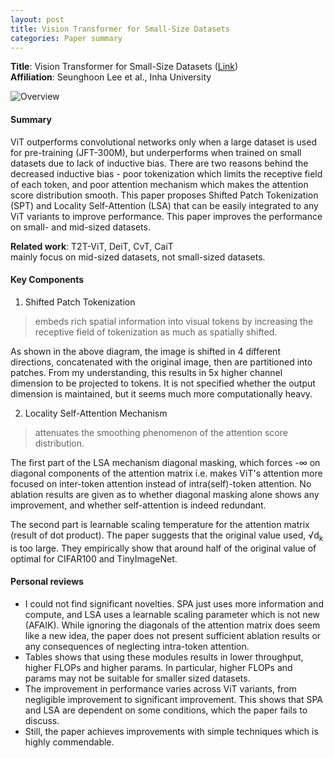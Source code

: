 ```yaml
---
layout: post
title: Vision Transformer for Small-Size Datasets
categories: Paper summary
---
```


**Title**: Vision Transformer for Small-Size Datasets ([Link](https://arxiv.org/pdf/2112.13492v1.pdf)) \
**Affiliation**: Seunghoon Lee et al., Inha University

![Overview](https://gcdn.pbrd.co/images/kD30VAjpBDSM.png?o=1)

#### Summary

ViT outperforms convolutional networks only when a large dataset is used for pre-training (JFT-300M), but underperforms when trained on small datasets due to lack of inductive bias. There are two reasons behind the decreased inductive bias - poor tokenization which limits the receptive field of each token, and poor attention mechanism which makes the attention score distribution smooth. This paper proposes Shifted Patch Tokenization (SPT) and Locality Self-Attention (LSA) that can be easily integrated to any ViT variants to improve performance. This paper improves the performance on small- and mid-sized datasets.

**Related work**: T2T-ViT, DeiT, CvT, CaiT \
mainly focus on mid-sized datasets, not small-sized datasets.

#### Key Components

1. Shifted Patch Tokenization


> embeds rich spatial information into visual tokens by increasing the receptive field of tokenization as much as spatially shifted.


As shown in the above diagram, the image is shifted in 4 different directions, concatenated with the original image, then are partitioned into patches. From my understanding, this results in 5x higher channel dimension to be projected to tokens. It is not specified whether the output dimension is maintained, but it seems much more computationally heavy. 

2. Locality Self-Attention Mechanism

> attenuates the smoothing phenomenon of the attention score distribution.

The first part of the LSA mechanism diagonal masking, which forces -&#8734; on diagonal components of the attention matrix i.e. makes ViT's attention more focused on inter-token attention instead of intra(self)-token attention. No ablation results are given as to whether diagonal masking alone shows any improvement, and whether self-attention is indeed redundant.

The second part is learnable scaling temperature for the attention matrix (result of dot product). The paper suggests that the original value used, &#8730;d<sub>k</sub> is too large. They empirically show that around half of the original value of optimal for CIFAR100 and TinyImageNet.

#### Personal reviews
* I could not find significant novelties. SPA just uses more information and compute, and LSA uses a learnable scaling parameter which is not new (AFAIK). While ignoring the diagonals of the attention matrix does seem like a new idea, the paper does not present sufficient ablation results or any consequences of neglecting intra-token attention. 
* Tables shows that using these modules results in lower throughput, higher FLOPs and higher params. In particular, higher FLOPs and params may not be suitable for smaller sized datasets.
* The improvement in performance varies across ViT variants, from negligible improvement to significant improvement. This shows that SPA and LSA are dependent on some conditions, which the paper fails to discuss.
* Still, the paper achieves improvements with simple techniques which is highly commendable.
